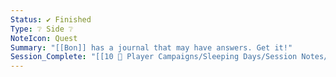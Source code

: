 ```yaml
---
Status: ✔ Finished
Type: ❔ Side ❔
NoteIcon: Quest
Summary: "[[Bon]] has a journal that may have answers. Get it!"
Session_Complete: "[[10 🧙 Player Campaigns/Sleeping Days/Session Notes/Session 02|Session 02]]"
---
```

